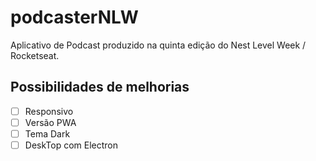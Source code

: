 # podcasterNLW
Aplicativo de Podcast produzido na quinta edição do Nest Level Week / Rocketseat.

## Possibilidades de melhorias

- [ ] Responsivo
- [ ] Versão PWA
- [ ] Tema Dark
- [ ] DeskTop com Electron
